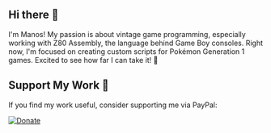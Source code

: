 ## Hi there 👋

I'm Manos! My passion is about vintage game programming, especially working with Z80 Assembly, the language behind Game Boy consoles.
Right now, I'm focused on creating custom scripts for Pokémon Generation 1 games. Excited to see how far I can take it! 🚀

## Support My Work 💖
If you find my work useful, consider supporting me via PayPal:

[![Donate](https://img.shields.io/badge/Donate-PayPal-blue.svg)](https://www.paypal.com/donate?business=manosgouzibas@yahoo.gr&currency_code=EUR)

<!--
**M4n0zz/M4n0zz** is a ✨ _special_ ✨ repository because its `README.md` (this file) appears on your GitHub profile.

Here are some ideas to get you started:

- 🔭 I’m currently working on ...
- 🌱 I’m currently learning ...
- 👯 I’m looking to collaborate on ...
- 🤔 I’m looking for help with ...
- 💬 Ask me about ...
- 📫 How to reach me: ...
- 😄 Pronouns: ...
- ⚡ Fun fact: ...
-->
